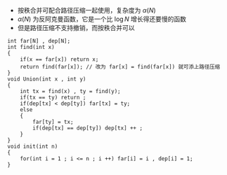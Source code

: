 + 按秩合并可配合路径压缩一起使用，复杂度为 $\alpha(N)$ 
+ $\alpha(N)$ 为反阿克曼函数，它是一个比 $\log N$ 增长得还要慢的函数
+ 但是路径压缩不支持撤销，而按秩合并可以

```text
int far[N] , dep[N];
int find(int x)
{
	if(x == far[x]) return x;
	return find(far[x]); // 改为 far[x] = find(far[x]) 就可添上路径压缩
}
void Union(int x , int y)
{
	int tx = find(x) , ty = find(y);
	if(tx == ty) return ; 
	if(dep[tx] < dep[ty]) far[tx] = ty;
	else 
	{
		far[ty] = tx;
		if(dep[tx] == dep[ty]) dep[tx] ++ ;
	}
}
void init(int n)
{
	for(int i = 1 ; i <= n ; i ++) far[i] = i , dep[i] = 1;
}
```

